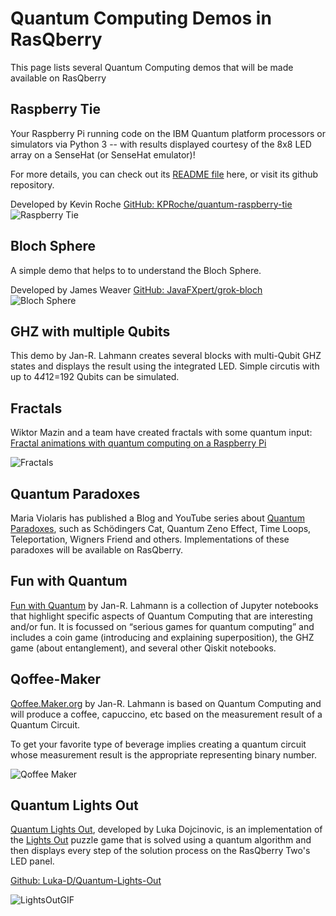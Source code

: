 # Quantum Computing Demos in RasQberry

This page lists several Quantum Computing demos that will be made available on RasQberry

## Raspberry Tie

Your Raspberry Pi running code on the IBM Quantum platform processors or simulators via Python 3 -- with results displayed courtesy of the 8x8 LED array on a SenseHat (or SenseHat emulator)!

For more details, you can check out its [README file](raspberry-tie.md) here, or visit its github repository.

Developed by Kevin Roche [GitHub: KPRoche/quantum-raspberry-tie](https://github.com/KPRoche/quantum-raspberry-tie)
![Raspberry Tie](https://github.com/KPRoche/quantum-raspberry-tie/raw/main/New%20Logo%20Screen.png)
 

## Bloch Sphere

A simple demo that helps to to understand the Bloch Sphere.

Developed by James Weaver [GitHub: JavaFXpert/grok-bloch](https://github.com/JavaFXpert/grok-bloch)
![Bloch Sphere](../Artwork/BlochSphere.png)


## GHZ with multiple Qubits

This demo by Jan-R. Lahmann creates several blocks with multi-Qubit GHZ states and displays the result using the integrated LED. Simple circutis with up to 4*4*12=192 Qubits can be simulated.


## Fractals

Wiktor Mazin and a team have created fractals with some quantum input: [Fractal animations with quantum computing on a Raspberry Pi](https://medium.com/qiskit/fractal-animations-with-quantum-computing-on-a-raspberry-pi-8834ef43d423)

![Fractals](https://miro.medium.com/v2/resize:fit:1400/format:webp/1*tfgetHYmxrkKr6zrWAPHiQ.png)


## Quantum Paradoxes

Maria Violaris has published a Blog and YouTube series about [Quantum Paradoxes](https://www.mariaviolaris.com/quantum-paradoxes/), such as Schödingers Cat, Quantum Zeno Effect, Time Loops, Teleportation, Wigners Friend and others. Implementations of these paradoxes will be available on RasQberry.

## Fun with Quantum

[Fun with Quantum](http://fun-with-quantum.org) by Jan-R. Lahmann is a collection of Jupyter notebooks that highlight specific aspects of Quantum Computing that are interesting and/or fun. It is focussed on “serious games for quantum computing” and includes a coin game (introducing and explaining superposition), the GHZ game (about entanglement), and several other Qiskit notebooks.


## Qoffee-Maker

[Qoffee.Maker.org](https://qoffee-maker.org) by Jan-R. Lahmann is based on Quantum Computing and will produce a coffee, capuccino, etc based on the measurement result of a Quantum Circuit.

To get your favorite type of beverage implies creating a quantum circuit whose measurement result is the appropriate representing binary number.

![Qoffee Maker](https://qoffee-maker.org/Bilder/Event%20Image.jpeg)

## Quantum Lights Out

[Quantum Lights Out](https://github.com/Luka-D/Quantum-Lights-Out), developed by Luka Dojcinovic, is an implementation of the [Lights Out](https://en.wikipedia.org/wiki/Lights_Out_(game)) puzzle game that is solved using a quantum algorithm and then displays every step of the solution process on the RasQberry Two's LED panel. 

[Github: Luka-D/Quantum-Lights-Out](https://github.com/Luka-D/Quantum-Lights-Out)

![LightsOutGIF](https://github.com/user-attachments/assets/23778cc3-99d3-4872-9463-fcd3b8f09b4f)
